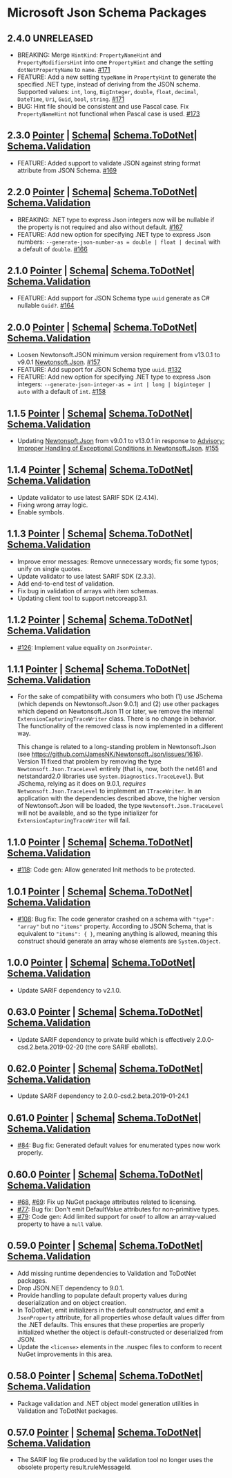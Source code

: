 # Microsoft Json Schema Packages

## **2.4.0** UNRELEASED
* BREAKING: Merge `HintKind`: `PropertyNameHint` and `PropertyModifiersHint` into one `PropertyHint` and change the setting `dotNetPropertyName` to `name`. [#171](https://github.com/microsoft/jschema/pull/171)
* FEATURE: Add a new setting `typeName` in `PropertyHint` to generate the specified .NET type, instead of deriving from the JSON schema. Supported values: `int`, `long`, `BigInteger`, `double`, `float`, `decimal`, `DateTime`, `Uri`, `Guid`, `bool`, `string`. [#171](https://github.com/microsoft/jschema/pull/171)
* BUG: Hint file should be consistent and use Pascal case. Fix `PropertyNameHint` not functional when Pascal case is used. [#173](https://github.com/microsoft/jschema/pull/173)

## **2.3.0** [Pointer](https://www.nuget.org/packages/Microsoft.Json.Pointer/2.3.0) | [Schema](https://www.nuget.org/packages/Microsoft.Json.Schema/2.3.0)| [Schema.ToDotNet](https://www.nuget.org/packages/Microsoft.Json.Schema.ToDotNet/2.3.0)| [Schema.Validation](https://www.nuget.org/packages/Microsoft.Json.Schema.Validation/2.3.0)
* FEATURE: Added support to validate JSON against string format attribute from JSON Schema. [#169](https://github.com/microsoft/jschema/pull/169)

## **2.2.0** [Pointer](https://www.nuget.org/packages/Microsoft.Json.Pointer/2.2.0) | [Schema](https://www.nuget.org/packages/Microsoft.Json.Schema/2.2.0)| [Schema.ToDotNet](https://www.nuget.org/packages/Microsoft.Json.Schema.ToDotNet/2.2.0)| [Schema.Validation](https://www.nuget.org/packages/Microsoft.Json.Schema.Validation/2.2.0)
* BREAKING: .NET type to express Json integers now will be nullable if the property is not required and also without default. [#167](https://github.com/microsoft/jschema/pull/167)
* FEATURE: Add new option for specifying .NET type to express Json numbers: `--generate-json-number-as = double | float | decimal` with a default of `double`. [#166](https://github.com/microsoft/jschema/pull/166)

## **2.1.0** [Pointer](https://www.nuget.org/packages/Microsoft.Json.Pointer/2.1.0) | [Schema](https://www.nuget.org/packages/Microsoft.Json.Schema/2.1.0)| [Schema.ToDotNet](https://www.nuget.org/packages/Microsoft.Json.Schema.ToDotNet/2.1.0)| [Schema.Validation](https://www.nuget.org/packages/Microsoft.Json.Schema.Validation/2.1.0)
* FEATURE: Add support for JSON Schema type `uuid` generate as C# nullable `Guid?`. [#164](https://github.com/microsoft/jschema/pull/164)

## **2.0.0** [Pointer](https://www.nuget.org/packages/Microsoft.Json.Pointer/2.0.0) | [Schema](https://www.nuget.org/packages/Microsoft.Json.Schema/2.0.0)| [Schema.ToDotNet](https://www.nuget.org/packages/Microsoft.Json.Schema.ToDotNet/2.0.0)| [Schema.Validation](https://www.nuget.org/packages/Microsoft.Json.Schema.Validation/2.0.0)
* Loosen Newtonsoft.JSON minimum version requirement from v13.0.1 to v9.0.1 [Newtonsoft.Json](https://www.nuget.org/packages/Newtonsoft.Json/9.0.1). [#157](https://github.com/microsoft/jschema/pull/157)
* FEATURE: Add support for JSON Schema type `uuid`. [#132](https://github.com/microsoft/jschema/pull/132)
* FEATURE: Add new option for specifying .NET type to express Json integers: `--generate-json-integer-as = int | long | biginteger | auto` with a default of `int`. [#158](https://github.com/microsoft/jschema/pull/158)

## **1.1.5** [Pointer](https://www.nuget.org/packages/Microsoft.Json.Pointer/1.1.5) | [Schema](https://www.nuget.org/packages/Microsoft.Json.Schema/1.1.4)| [Schema.ToDotNet](https://www.nuget.org/packages/Microsoft.Json.Schema.ToDotNet/1.1.4)| [Schema.Validation](https://www.nuget.org/packages/Microsoft.Json.Schema.Validation/1.1.5)
* Updating [Newtonsoft.Json](https://www.nuget.org/packages/Newtonsoft.Json/13.0.1) from v9.0.1 to v13.0.1 in response to [Advisory: Improper Handling of Exceptional Conditions in Newtonsoft.Json](https://github.com/advisories/GHSA-5crp-9r3c-p9vr). [#155](https://github.com/microsoft/jschema/pull/155)

## **1.1.4** [Pointer](https://www.nuget.org/packages/Microsoft.Json.Pointer/1.1.4) | [Schema](https://www.nuget.org/packages/Microsoft.Json.Schema/1.1.4)| [Schema.ToDotNet](https://www.nuget.org/packages/Microsoft.Json.Schema.ToDotNet/1.1.4)| [Schema.Validation](https://www.nuget.org/packages/Microsoft.Json.Schema.Validation/1.1.4)

* Update validator to use latest SARIF SDK (2.4.14).
* Fixing wrong array logic.
* Enable symbols.

## **1.1.3** [Pointer](https://www.nuget.org/packages/Microsoft.Json.Pointer/1.1.3) | [Schema](https://www.nuget.org/packages/Microsoft.Json.Schema/1.1.3)| [Schema.ToDotNet](https://www.nuget.org/packages/Microsoft.Json.Schema.ToDotNet/1.1.3)| [Schema.Validation](https://www.nuget.org/packages/Microsoft.Json.Schema.Validation/1.1.3)

* Improve error messages: Remove unnecessary words; fix some typos; unify on single quotes.
* Update validator to use latest SARIF SDK (2.3.3).
* Add end-to-end test of validation.
* Fix bug in validation of arrays with item schemas.
* Updating client tool to support netcoreapp3.1.

## **1.1.2** [Pointer](https://www.nuget.org/packages/Microsoft.Json.Pointer/1.1.2) | [Schema](https://www.nuget.org/packages/Microsoft.Json.Schema/1.1.2)| [Schema.ToDotNet](https://www.nuget.org/packages/Microsoft.Json.Schema.ToDotNet/1.1.2)| [Schema.Validation](https://www.nuget.org/packages/Microsoft.Json.Schema.Validation/1.1.2)

* [#126](https://github.com/microsoft/jschema/issues/126): Implement value equality on `JsonPointer`.

## **1.1.1** [Pointer](https://www.nuget.org/packages/Microsoft.Json.Pointer/1.1.1) | [Schema](https://www.nuget.org/packages/Microsoft.Json.Schema/1.1.1)| [Schema.ToDotNet](https://www.nuget.org/packages/Microsoft.Json.Schema.ToDotNet/1.1.1)| [Schema.Validation](https://www.nuget.org/packages/Microsoft.Json.Schema.Validation/1.1.1)

* For the sake of compatibility with consumers who both (1) use JSchema (which depends on Newtonsoft.Json 9.0.1) and (2) use other packages which depend on Newtonsoft.Json 11 or later, we remove the internal `ExtensionCapturingTraceWriter` class.
There is no change in behavior. The functionality of the removed class is now implemented in a different way.

    This change is related to a long-standing problem in Newtonsoft.Json (see https://github.com/JamesNK/Newtonsoft.Json/issues/1616). Version 11 fixed that problem by removing the type `Newtonsoft.Json.TraceLevel` entirely
(that is, now, both the net461 and netstandard2.0 libraries use `System.Diagnostics.TraceLevel`). But JSchema, relying as it does on 9.0.1, _requires_ `Netwonsoft.Json.TraceLevel` to implement an `ITraceWriter`.
In an application with the dependencies described above, the higher version of Newtonsoft.Json will be loaded, the type `Newtonsoft.Json.TraceLevel` will not be available, and so the type initializer for `ExtensionCapturingTraceWriter` will fail.

## **1.1.0** [Pointer](https://www.nuget.org/packages/Microsoft.Json.Pointer/1.1.0) | [Schema](https://www.nuget.org/packages/Microsoft.Json.Schema/1.1.0)| [Schema.ToDotNet](https://www.nuget.org/packages/Microsoft.Json.Schema.ToDotNet/1.1.0)| [Schema.Validation](https://www.nuget.org/packages/Microsoft.Json.Schema.Validation/1.1.0)

* [#118](https://github.com/microsoft/jschema/issues/118): Code gen: Allow generated Init methods to be protected.

## **1.0.1** [Pointer](https://www.nuget.org/packages/Microsoft.Json.Pointer/1.0.1) | [Schema](https://www.nuget.org/packages/Microsoft.Json.Schema/1.0.1)| [Schema.ToDotNet](https://www.nuget.org/packages/Microsoft.Json.Schema.ToDotNet/1.0.1)| [Schema.Validation](https://www.nuget.org/packages/Microsoft.Json.Schema.Validation/1.0.1)

* [#108](https://github.com/microsoft/jschema/issues/108): Bug fix: The code generator crashed on a schema with `"type": "array"` but no `"items"` property.
According to JSON Schema, that is equivalent to `"items": { }`, meaning anything is allowed, meaning this construct should generate an array whose elements are `System.Object`.

## **1.0.0** [Pointer](https://www.nuget.org/packages/Microsoft.Json.Pointer/1.0.0) | [Schema](https://www.nuget.org/packages/Microsoft.Json.Schema/1.0.0)| [Schema.ToDotNet](https://www.nuget.org/packages/Microsoft.Json.Schema.ToDotNet/1.0.0)| [Schema.Validation](https://www.nuget.org/packages/Microsoft.Json.Schema.Validation/1.0.0)

* Update SARIF dependency to v2.1.0.

## **0.63.0** [Pointer](https://www.nuget.org/packages/Microsoft.Json.Pointer/0.63.0) | [Schema](https://www.nuget.org/packages/Microsoft.Json.Schema/0.63.0)| [Schema.ToDotNet](https://www.nuget.org/packages/Microsoft.Json.Schema.ToDotNet/0.63.0)| [Schema.Validation](https://www.nuget.org/packages/Microsoft.Json.Schema.Validation/0.63.0)

* Update SARIF dependency to private build which is effectively 2.0.0-csd.2.beta.2019-02-20 (the core SARIF eballots).

## **0.62.0** [Pointer](https://www.nuget.org/packages/Microsoft.Json.Pointer/0.62.0) | [Schema](https://www.nuget.org/packages/Microsoft.Json.Schema/0.62.0)| [Schema.ToDotNet](https://www.nuget.org/packages/Microsoft.Json.Schema.ToDotNet/0.62.0)| [Schema.Validation](https://www.nuget.org/packages/Microsoft.Json.Schema.Validation/0.62.0)

* Update SARIF dependency to 2.0.0-csd.2.beta.2019-01-24.1

## **0.61.0** [Pointer](https://www.nuget.org/packages/Microsoft.Json.Pointer/0.61.0) | [Schema](https://www.nuget.org/packages/Microsoft.Json.Schema/0.61.0)| [Schema.ToDotNet](https://www.nuget.org/packages/Microsoft.Json.Schema.ToDotNet/0.61.0)| [Schema.Validation](https://www.nuget.org/packages/Microsoft.Json.Schema.Validation/0.61.0)

* [#84](https://github.com/microsoft/jschema/issues/84): Bug fix: Generated default values for enumerated types now work properly.

## **0.60.0** [Pointer](https://www.nuget.org/packages/Microsoft.Json.Pointer/0.60.0) | [Schema](https://www.nuget.org/packages/Microsoft.Json.Schema/0.60.0)| [Schema.ToDotNet](https://www.nuget.org/packages/Microsoft.Json.Schema.ToDotNet/0.60.0)| [Schema.Validation](https://www.nuget.org/packages/Microsoft.Json.Schema.Validation/0.60.0)

* [#68](https://github.com/microsoft/jschema/issues/68), [#69](https://github.com/microsoft/jschema/issues/69): Fix up NuGet package attributes related to licensing.
* [#77](https://github.com/microsoft/jschema/issues/77): Bug fix: Don't emit DefaultValue attributes for non-primitive types.
* [#79](https://github.com/microsoft/jschema/issues/79): Code gen: Add limited support for `oneOf` to allow an array-valued property to have a `null` value.

## **0.59.0** [Pointer](https://www.nuget.org/packages/Microsoft.Json.Pointer/0.59.0) | [Schema](https://www.nuget.org/packages/Microsoft.Json.Schema/0.59.0)| [Schema.ToDotNet](https://www.nuget.org/packages/Microsoft.Json.Schema.ToDotNet/0.59.0)| [Schema.Validation](https://www.nuget.org/packages/Microsoft.Json.Schema.Validation/0.59.0)
* Add missing runtime dependencies to Validation and ToDotNet packages.
* Drop JSON.NET dependency to 9.0.1.
* Provide handling to populate default property values during deserialization and on object creation.
* In ToDotNet, emit initializers in the default constructor, and emit a `JsonProperty` attribute, for all properties whose default values differ from the .NET defaults. This ensures that these properties are properly initialized whether the object is default-constructed or deserialized from JSON.
* Update the `<license>` elements in the .nuspec files to conform to recent NuGet improvements in this area.

## **0.58.0** [Pointer](https://www.nuget.org/packages/Microsoft.Json.Pointer/0.58.0) | [Schema](https://www.nuget.org/packages/Microsoft.Json.Schema/0.58.0)| [Schema.ToDotNet](https://www.nuget.org/packages/Microsoft.Json.Schema.ToDotNet/0.58.0)| [Schema.Validation](https://www.nuget.org/packages/Microsoft.Json.Schema.Validation/0.58.0)
* Package validation and .NET object model generation utilities in Validation and ToDotNet packages.

## **0.57.0** [Pointer](https://www.nuget.org/packages/Microsoft.Json.Pointer/0.57.0) | [Schema](https://www.nuget.org/packages/Microsoft.Json.Schema/0.57.0)| [Schema.ToDotNet](https://www.nuget.org/packages/Microsoft.Json.Schema.ToDotNet/0.57.0)| [Schema.Validation](https://www.nuget.org/packages/Microsoft.Json.Schema.Validation/0.57.0)
* The SARIF log file produced by the validation tool no longer uses the obsolete property result.ruleMessageId.
